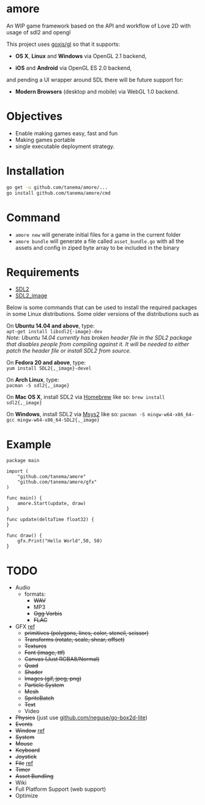 # amore

An WIP game framework based on the API and workflow of Love 2D with usage of sdl2 and opengl
 
This project uses [goxjs/gl](https://github.com/goxjs/gl) so that it supports:

- **OS X**, **Linux** and **Windows** via OpenGL 2.1 backend,

- **iOS** and **Android** via OpenGL ES 2.0 backend,

and pending a UI wrapper around SDL there will be future support for:

- **Modern Browsers** (desktop and mobile) via WebGL 1.0 backend.

Objectives
==========
* Enable making games easy, fast and fun
* Making games portable
* single executable deployment strategy.
 
Installation
============

```bash
go get -u github.com/tanema/amore/...
go install github.com/tanema/amore/cmd
```

Command
=======

* `amore new` will generate initial files for a game in the current folder
* `amore bundle` will generate a file called `asset_bundle.go` with all the assets and config in ziped byte array to be included in the binary
 
Requirements
============
* [SDL2](http://libsdl.org/download-2.0.php)
* [SDL2_image](http://www.libsdl.org/projects/SDL_image/)

Below is some commands that can be used to install the required packages in
some Linux distributions. Some older versions of the distributions such as

On __Ubuntu 14.04 and above__, type:  
`apt-get install libsdl2{-image}-dev`  
_Note: Ubuntu 14.04 currently has broken header file in the SDL2 package that disables people from compiling against it. It will be needed to either patch the header file or install SDL2 from source._

On __Fedora 20 and above__, type:  
`yum install SDL2{,_image}-devel`

On __Arch Linux__, type:  
`pacman -S sdl2{,_image}`

On __Mac OS X__, install SDL2 via [Homebrew](http://brew.sh) like so:
`brew install sdl2{,_image}`

On __Windows__, install SDL2 via [Msys2](https://msys2.github.io) like so:
`pacman -S mingw-w64-x86_64-gcc mingw-w64-x86_64-SDL2{,_image}`

Example
=======

```golang
package main

import (
	"github.com/tanema/amore"
	"github.com/tanema/amore/gfx"
)

func main() {
	amore.Start(update, draw)
}

func update(deltaTime float32) {
}

func draw() {
	gfx.Print("Hello World",50, 50)
}
```

TODO
=====
* Audio
  - formats:
    * ~~WAV~~
    * MP3
    * ~~Ogg Vorbis~~
    * ~~FLAC~~
* GFX [ref](https://love2d.org/wiki/love.graphics)
  - ~~primitives (polygons, lines, color, stencil, scissor)~~
  - ~~Transforms (rotate, scale, shear, offset)~~
  - ~~Textures~~
  - ~~Font (image, ttf)~~
  - ~~Canvas (Just RGBA8/Normal)~~
  - ~~Quad~~
  - ~~Shader~~
  - ~~Images (gif, jpeg, png)~~
  - ~~Particle System~~
  - ~~Mesh~~
  - ~~SpriteBatch~~
  - ~~Text~~
  - Video
* ~~Physics~~ (just use [github.com/neguse/go-box2d-lite](https://github.com/neguse/go-box2d-lite))
* ~~Events~~
* ~~Window~~ [ref](https://love2d.org/wiki/love.window)
* ~~System~~
* ~~Mouse~~
* ~~Keyboard~~
* ~~Joystick~~
* ~~File~~ [ref](https://love2d.org/wiki/love.filesystem)
* ~~Timer~~
* ~~Asset Bundling~~
* Wiki
* Full Platform Support (web support)
* Optimize

